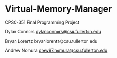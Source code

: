 # Virtual-Memory-Manager
CPSC-351 Final Programming Project


Dylan Connors     dylanconnors@csu.fullerton.edu

Bryan Lorentz     bryanlorentz@csu.fullerton.edu

Andrew Nomura     drew97.nomura@csu.fullerton.edu

